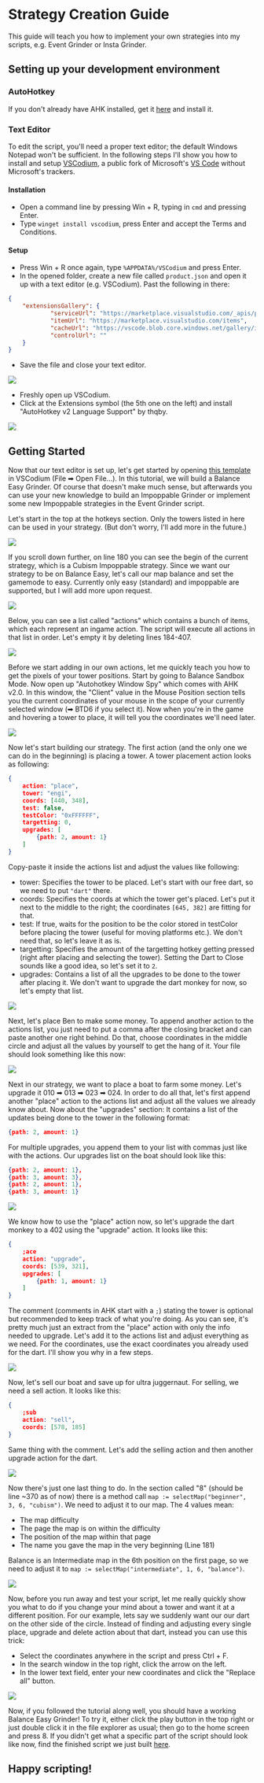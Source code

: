# Strategy Creation Guide

This guide will teach you how to implement your own strategies into my scripts, e.g. Event Grinder or Insta Grinder.

## Setting up your development environment
### **AutoHotkey**
If you don't already have AHK installed, get it [here](https://www.autohotkey.com/) and install it.

### **Text Editor**
To edit the script, you'll need a proper text editor; the default Windows Notepad won't be sufficient. In the following steps I'll show you how to install and setup [VSCodium](https://vscodium.com/), a public fork of Microsoft's [VS Code](https://code.visualstudio.com) without Microsoft's trackers.

#### **Installation**
- Open a command line by pressing Win + R, typing in `cmd` and pressing Enter.
- Type `winget install vscodium`, press Enter and accept the Terms and Conditions.

#### **Setup**
- Press Win + R once again, type `%APPDATA%/VSCodium` and press Enter.
- In the opened folder, create a new file called `product.json` and open it up with a text editor (e.g. VSCodium). Past the following in there:
```json
{
    "extensionsGallery": {
            "serviceUrl": "https://marketplace.visualstudio.com/_apis/public/gallery",
            "itemUrl": "https://marketplace.visualstudio.com/items",
            "cacheUrl": "https://vscode.blob.core.windows.net/gallery/index",
            "controlUrl": ""
    }
}
```
- Save the file and close your text editor.

![](images/02_enable_vscode_extension_store.gif)
  
- Freshly open up VSCodium.
- Click at the Extensions symbol (the 5th one on the left) and install "AutoHotkey v2 Language Support" by thqby.

![](images/03_install_ahk_extension.gif)

## Getting Started
Now that our text editor is set up, let's get started by opening [this template](./template.ahk) in VSCodium (File ➡ Open File...). In this tutorial, we will build a Balance Easy Grinder. Of course that doesn't make much sense, but afterwards you can use your new knowledge to build an Impoppable Grinder or implement some new Impoppable strategies in the Event Grinder script.

Let's start in the top at the hotkeys section. Only the towers listed in here can be used in your strategy. (But don't worry, I'll add more in the future.)

![](images/04_hotkeys.png)

If you scroll down further, on line 180 you can see the begin of the current strategy, which is a Cubism Impoppable strategy. Since we want our strategy to be on Balance Easy, let's call our map balance and set the gamemode to easy. Currently only easy (standard) and impoppable are supported, but I will add more upon request.

![](images/05_map_and_mode.png)

Below, you can see a list called "actions" which contains a bunch of items, which each represent an ingame action. The script will execute all actions in that list in order. Let's empty it by deleting lines 184-407.

![](images/06_empty_actions_list.png)

Before we start adding in our own actions, let me quickly teach you how to get the pixels of your tower positions. Start by going to Balance Sandbox Mode. Now open up "Autohotkey Window Spy" which comes with AHK v2.0.
In this window, the "Client" value in the Mouse Position section tells you the current coordinates of your mouse in the scope of your currently selected window (➡ BTD6 if you select it). Now when you're in the game and hovering a tower to place, it will tell you the coordinates we'll need later.

![](images/07_window_spy.png)

Now let's start building our strategy. The first action (and the only one we can do in the beginning) is placing a tower. A tower placement action looks as following:
```json
{
    action: "place",
    tower: "engi",
    coords: [440, 348],
    test: false,
    testColor: "0xFFFFFF",
    targetting: 0,
    upgrades: [
        {path: 2, amount: 1}
    ]
}
```

Copy-paste it inside the actions list and adjust the values like following:
- tower: Specifies the tower to be placed. Let's start with our free dart, so we need to put `"dart"` there.
- coords: Specifies the coords at which the tower get's placed. Let's put it next to the middle to the right; the coordinates `[645, 382]` are fitting for that.
- test: If true, waits for the position to be the color stored in testColor before placing the tower (useful for moving platforms etc.). We don't need that, so let's leave it as is.
- targetting: Specifies the amount of the targetting hotkey getting pressed (right after placing and selecting the tower). Setting the Dart to Close sounds like a good idea, so let's set it to `2`.
- upgrades: Contains a list of all the upgrades to be done to the tower after placing it. We don't want to upgrade the dart monkey for now, so let's empty that list.

![](images/08_first_action.png)

Next, let's place Ben to make some money. To append another action to the actions list, you just need to put a comma after the closing bracket and can paste another one right behind. Do that, choose coordinates in the middle circle and adjust all the values by yourself to get the hang of it. Your file should look something like this now:

![](images/09_appending_actions.png)

Next in our strategy, we want to place a boat to farm some money. Let's upgrade it 010 ➡ 013 ➡ 023 ➡ 024.
In order to do all that, let's first append another "place" action to the actions list and adjust all the values we already know about. Now about the "upgrades" section: It contains a list of the updates being done to the tower in the following format:
```json
{path: 2, amount: 1}
```
For multiple upgrades, you append them to your list with commas just like with the actions. Our upgrades list on the boat should look like this:
```json
{path: 2, amount: 1},
{path: 3, amount: 3},
{path: 2, amount: 1},
{path: 3, amount: 1}
```

![](images/10_placement_with_upgrades.png)

We know how to use the "place" action now, so let's upgrade the dart monkey to a 402 using the "upgrade" action. It looks like this:
```json
{
    ;ace
    action: "upgrade",
    coords: [539, 321],
    upgrades: [
        {path: 1, amount: 1}
    ]
}
```

The comment (comments in AHK start with a `;`) stating the tower is optional but recommended to keep track of what you're doing. As you can see, it's pretty much just an extract from the "place" action with only the info needed to upgrade. Let's add it to the actions list and adjust everything as we need. For the coordinates, use the exact coordinates you already used for the dart. I'll show you why in a few steps.

![](images/11_upgrade_action.png)

Now, let's sell our boat and save up for ultra juggernaut. For selling, we need a sell action. It looks like this:
```json
{
    ;sub
    action: "sell",
    coords: [578, 185]
}
```
Same thing with the comment. Let's add the selling action and then another upgrade action for the dart.

![](images/12_selling_action.png)

Now there's just one last thing to do. In the section called "8" (should be line ~370 as of now) there is a method call `map := selectMap("beginner", 3, 6, "cubism")`. We need to adjust it to our map. The 4 values mean:
- The map difficulty
- The page the map is on within the difficulty
- The position of the map within that page
- The name you gave the map in the very beginning (Line 181)

Balance is an Intermediate map in the 6th position on the first page, so we need to adjust it to `map := selectMap("intermediate", 1, 6, "balance")`.

![](images/13_adjusting_map_selection_method_call.png)

Now, before you run away and test your script, let me really quickly show you what to do if you change your mind about a tower and want it at a different position. For our example, lets say we suddenly want our our dart on the other side of the circle. Instead of finding and adjusting every single place, upgrade and delete action about that dart, instead you can use this trick:
- Select the coordinates anywhere in the script and press Ctrl + F.
- In the search window in the top right, click the arrow on the left.
- In the lower text field, enter your new coordinates and click the "Replace all" button.

![](images/14_find_and_replace.gif)

Now, if you followed the tutorial along well, you should have a working Balance Easy Grinder! To try it, either click the play button in the top right or just double click it in the file explorer as usual; then go to the home screen and press 8. If you didn't get what a specific part of the script should look like now, find the finished script we just built [here](./tutorial.ahk).

## Happy scripting!